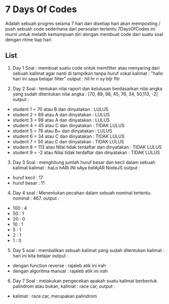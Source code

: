 # 7 Days Of Codes
Adalah sebuah progres selama 7 hari dan disetiap hari akan memposting / push sebuah code sederhana dari persoalan tertentu
7DaysOfCodes ini murni untuk melatih kemampuan diri dengan membuat code dari suatu soal dengan ritme tiap hari

## List
1. Day 1
Soal : membuat suatu code untuk memfilter atau menyaring dari sebuah kalimat agar nanti di tampilkan tanpa huruf vokal
kalimat : "hallo hari ini saya belajar filter"
output :
hll hr n sy bljr fltr

2. Day 2
Soal : tentukan nilai raport dan kelulusan berdasarkan nilai angka yang sudah ditentukan
nilai angka : [70, 89, 98, 45, 76, 34, 50,113, -2]
output :
* student 1 = 70 atau B dan dinyatakan : LULUS
* student 2 = 89 atau A dan dinyatakan : LULUS
* student 3 = 98 atau A dan dinyatakan :  LULUS
* student 4 = 45 atau C dan dinyatakan : TIDAK LULUS
* student 5 = 76 atau B+ dan dinyatakan : LULUS
* student 6 = 34 atau C dan dinyatakan : TIDAK LULUS
* student 7 = 50 atau C dan dinyatakan : TIDAK LULUS
* student 8 = 113 atau Nilai tidak terdaftar dan dinyatakan : TIDAK LULUS
* student 9 = -2 atau Nilai tidak terdaftar dan dinyatakan : TIDAK LULUS

3. Day 3
Soal : menghitung jumlah huruf besar dan kecil dalam sebuah kalimat
kalimat : haLo hARi iNi sAya belAjAR NodeJS
output :
* huruf kecil : 17
* huruf besar : 11

4. Day 4
soal : Menentukan pecahan dalam sebuah nominal tertentu.
nominal : 467.
output : 
* 100  : 4
* 50  : 1
* 20  : 0
* 10  : 1
* 5  : 1
* 2  : 1
* 1  : 0

5. Day 5
soal : membalikan sebuah kalimat yang sudah ditentukan
kalimat : hari ini kita belajar
output :
* dengan function reverse :
 rajaleb atik ini irah
* dengan algoritma manual :
rajaleb atik ini irah

6. Day 7
Soal : melakukan pengecekan apakah suatu kalimat berbentuk palindrom atau bukan,
kalimat : race car, 
output :
* kalimat : race car, merupakan palindrom